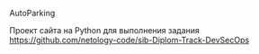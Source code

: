 AutoParking

Проект сайта на Python для выполнения задания https://github.com/netology-code/sib-Diplom-Track-DevSecOps
